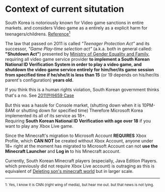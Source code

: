 # Context of current situtation

South Korea is notoriously known for Video game sanctions in entire markets. and considers Video game as a entirely as a explicit harm for teenagers/childrens. [Reference<sup>1</sup>](https://edition.cnn.com/2011/11/22/world/asia/south-korea-gaming/index.html)  

The law that passed on 2011 is called *"Teenager Protection Act"* and its successor, *"Game Play-time selection act"* (a.k.a. both in general called: **"Shutdown Act"**) presented by [Ministry of Gender Equality and Family](https://mogef.go.kr), requiring all video game service provider **to implement a South Korean National ID Verification System in order to play a video game, and shutdown the video game service entirely for him/her/its game session from specified time if he/she/it is less than 15** (or 19 depends on his/her/its parent's configuration) **years old.**  

If you think this is a human rights violation, South Korean government thinks that's a no. See [2011한마659 Case](../legal/2011한마659.md)

But this was a hassle for Console market, (shutting down when it is 10PM-8AM or shutting down for specified time) Therefore Microsoft Korea implemented its all of its service as 18+.  
Requiring **South Korean National ID Verification with age over 18** if you want to play any Xbox Live game.  

Since the Minecraft's migration to Microsoft Account **REQUIRES** Xbox Profile, which **CAN NOT** be created without Xbox Account, anyone under 18+ right at the moment has migrated to Microsoft Account can not **use the Minecraft Launcher** and **Log in** to his Minecraft account.  

Currently, South Korean Minecraft players (especially, Java Edition Players. which previously did not require Xbox Live account) is outraging as this is equivalent of [Deleting son's minecraft world](https://www.reddit.com/r/AmItheAsshole/comments/gap4oq/aita_for_deleting_my_sons_minecraft_world/) but in larger scale.  

<hr>
<sup>1: Yes, I know it is CNN (right wing of media), but hear me out. but that news is not lying.</sup>  
